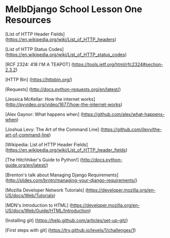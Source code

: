 # MelbDjango School Lesson One Resources

[List of HTTP Header Fields]
(https://en.wikipedia.org/wiki/List_of_HTTP_headers)

[List of HTTP Status Codes]
(https://en.wikipedia.org/wiki/List_of_HTTP_status_codes)

[RCF 2324: 418 I'M A TEAPOT]
(https://tools.ietf.org/html/rfc2324#section-2.3.2)

[HTTP Bin]
(https://httpbin.org/)

[Requests]
(http://docs.python-requests.org/en/latest/)

[Jessica McKellar: How the internet works]
(http://pyvideo.org/video/1677/how-the-internet-works)

[Alex Gaynor: What happens when]
(https://github.com/alex/what-happens-when)

[Joshua Levy: The Art of the Command Line]
(https://github.com/jlevy/the-art-of-command-line)

[Wikipedia: List of HTTP Header Fields]
(https://en.wikipedia.org/wiki/List_of_HTTP_header_fields)

[The Hitchhiker's Guide to Python!]
(http://docs.python-guide.org/en/latest/)

[Brenton's talk about Managing Django Requirements]
(http://slides.com/brntn/managing-your-django-requirements/)

[Mozilla Developer Network Tutorials]
(https://developer.mozilla.org/en-US/docs/Web/Tutorials)

[MDN's Introduction to HTML]
(https://developer.mozilla.org/en-US/docs/Web/Guide/HTML/Introduction)

[Installing git]
(https://help.github.com/articles/set-up-git/)

[First steps with git]
(https://try.github.io/levels/1/challenges/1)
